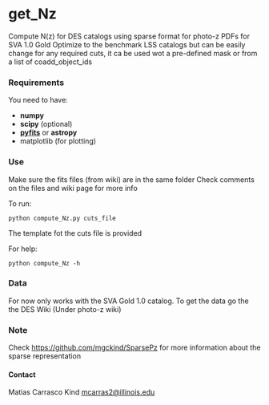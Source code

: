 get_Nz
======

Compute N(z) for DES catalogs using sparse format for photo-z PDFs for SVA 1.0 Gold
Optimize to the benchmark LSS catalogs but can be easily change for any required cuts,
it ca be used wot a pre-defined mask or from a list of coadd_object_ids


### Requirements
You need to have:
* **numpy**
* **scipy** (optional)
* [**pyfits**](http://www.stsci.edu/institute/software_hardware/pyfits) or **astropy**
* matplotlib (for plotting)

### Use
Make sure the fits files (from wiki) are in the same folder
Check comments on the files and wiki page for more info

To run:

    python compute_Nz.py cuts_file

The template fot the cuts file is provided

For help:

    python compute_Nz -h

### Data
For now only works with the SVA Gold 1.0 catalog. 
To get the data go the the DES Wiki (Under photo-z wiki)

### Note
Check https://github.com/mgckind/SparsePz for more information about the sparse representation

#### Contact
Matias Carrasco Kind
mcarras2@illinois.edu

